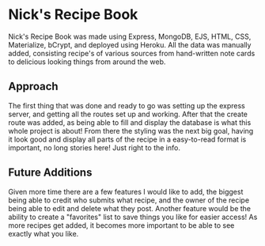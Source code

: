 # Nick's Recipe Book
Nick's Recipe Book was made using Express, MongoDB, EJS, HTML, CSS, Materialize, bCrypt, and deployed using Heroku. All the data was manually added, consisting recipe's of various sources from hand-written note cards to delicious looking things from around the web.

## Approach
The first thing that was done and ready to go was setting up the express server, and getting all the routes set up and working. After that the create route was added, as being able to fill and display the database is what this whole project is about! From there the styling was the next big goal, having it look good and display all parts of the recipe in a easy-to-read format is important, no long stories here! Just right to the info.

## Future Additions
Given more time there are a few features I would like to add, the biggest being able to credit who submits what recipe, and the owner of the recipe being able to edit and delete what they post. Another feature would be the ability to create a "favorites" list to save things you like for easier access! As more recipes get added, it becomes more important to be able to see exactly what you like.
